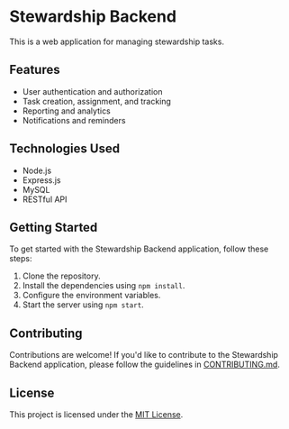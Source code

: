 # Stewardship Backend

This is a web application for managing stewardship tasks.

## Features

- User authentication and authorization
- Task creation, assignment, and tracking
- Reporting and analytics
- Notifications and reminders

## Technologies Used

- Node.js
- Express.js
- MySQL
- RESTful API

## Getting Started

To get started with the Stewardship Backend application, follow these steps:

1. Clone the repository.
2. Install the dependencies using `npm install`.
3. Configure the environment variables.
4. Start the server using `npm start`.

## Contributing

Contributions are welcome! If you'd like to contribute to the Stewardship Backend application, please follow the guidelines in [CONTRIBUTING.md](./CONTRIBUTING.md).

## License

This project is licensed under the [MIT License](./LICENSE).